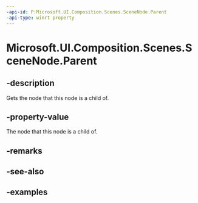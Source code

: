 ```yaml
---
-api-id: P:Microsoft.UI.Composition.Scenes.SceneNode.Parent
-api-type: winrt property
---
```


<!-- Property syntax.
public SceneNode Parent { get; }
-->

# Microsoft.UI.Composition.Scenes.SceneNode.Parent

## -description

Gets the node that this node is a child of.

## -property-value

The node that this node is a child of.

## -remarks

## -see-also

## -examples

